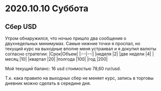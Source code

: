 # 2020.10.10 Суббота
## Сбер USD
Утром обнаружился, что ночью пришло два сообщения о двухнедельных минимумах. Самые нижние точки я проспал, но текущий курс на выходные вполне меня устраивал и я докупил валюты согласно стратегии:
|Срок|Объем|
|:--|--:|
|неделя	|2|
|две недели	|4|
|месяц	|10|
|квартал	|20|
|полгода	|100|
|год	|200|

Мой текущий баланс: 16 usd стоимостью 78,60 rur/usd.

Т.к. кака правило на выходных сбер не меняет курс, запись в торговы дневник можно сделать в середине дня.